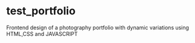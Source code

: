 # test_portfolio
Frontend design of a photography portfolio with dynamic variations using HTML,CSS and JAVASCRIPT 
